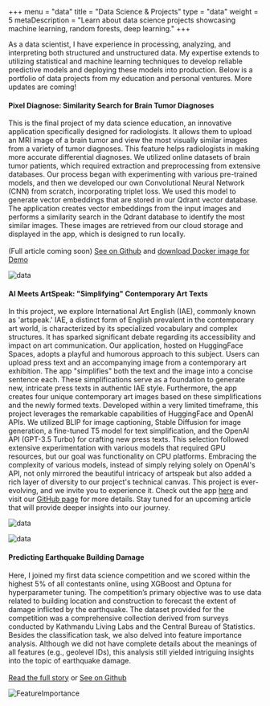 +++
menu = "data"
title = "Data Science & Projects"
type = "data"
weight = 5
metaDescription = "Learn about data science projects showcasing machine learning, random forests, deep learning."
+++

As a data scientist, I have experience in processing, analyzing, and interpreting both structured and unstructured data. My expertise extends to utilizing statistical and machine learning techniques to develop reliable predictive models and deploying these models into production. Below is a portfolio of data projects from my education and personal ventures. More updates are coming!

#### Pixel Diagnose: Similarity Search for Brain Tumor Diagnoses

This is the final project of my data science education, an innovative application specifically designed for radiologists. It allows them to upload an MRI image of a brain tumor and view the most visually similar images from a variety of tumor diagnoses. This feature helps radiologists in making more accurate differential diagnoses. We utilized online datasets of brain tumor patients, which required extraction and preprocessing from extensive databases. Our process began with experimenting with various pre-trained models, and then we developed our own Convolutional Neural Network (CNN) from scratch, incorporating triplet loss. We used this model to generate vector embeddings that are stored in our Qdrant vector database. The application creates vector embeddings from the input images and performs a similarity search in the Qdrant database to identify the most similar images. These images are retrieved from our cloud storage and displayed in the app, which is designed to run locally.<br><br> (Full article coming soon) [See on Github](https://github.com/pixel-diagnose) and [download Docker image for Demo](https://hub.docker.com/r/mkstatistics/pixel-diagnose-demo)

![data](../images/PixelDiagnose_demo.png)

 
 <p><p>




 #### AI Meets ArtSpeak: "Simplifying" Contemporary Art Texts

 In this project, we explore International Art English (IAE), commonly known as 'artspeak.' IAE, a distinct form of English prevalent in the contemporary art world, is characterized by its specialized vocabulary and complex structures. It has sparked significant debate regarding its accessibility and impact on art communication.
Our application, hosted on HuggingFace Spaces, adopts a playful and humorous approach to this subject. Users can upload press text and an accompanying image from a contemporary art exhibition. The app "simplifies" both the text and the image into a concise sentence each. These simplifications serve as a foundation to generate new, intricate press texts in authentic IAE style. Furthermore, the app creates four unique contemporary art images based on these simplifications and the newly formed texts. 
Developed within a very limited timeframe, this project leverages the remarkable capabilities of HuggingFace and OpenAI APIs. We utilized BLIP for image captioning, Stable Diffusion for image generation, a fine-tuned T5 model for text simplification, and the OpenAI API (GPT-3.5 Turbo) for crafting new press texts. This selection followed extensive experimentation with various models that required GPU resources, but our goal was functionality on CPU platforms. Embracing the complexity of various models, instead of simply relying solely on OpenAI's API, not only mirrored the beautiful intricacy of artspeak but also added a rich layer of diversity to our project's technical canvas.
This project is ever-evolving, and we invite you to experience it. Check out the app [here](https://huggingface.co/spaces/coztomate/artspeak_reloaded) and visit our [GitHub page](https://github.com/coztomate/artspeaksimplifier) for more details. Stay tuned for an upcoming article that will provide deeper insights into our journey.
 

![data](../images/artspeak.png)

![data](../images/artspeak_output.png)

<p><p>




#### Predicting Earthquake Building Damage

Here, I joined my first data science competition and we scored within the highest 5% of all contestants online, using XGBoost and Optuna for hyperparameter tuning. The competition’s primary objective was to use data related to building location and construction to forecast the extent of damage inflicted by the earthquake. The dataset provided for the competition was a comprehensive collection derived from surveys conducted by Kathmandu Living Labs and the Central Bureau of Statistics. Besides the classification task, we also delved into feature importance analysis. Although we did not have complete details about the meanings of all features (e.g., geolevel IDs), this analysis still yielded intriguing insights into the topic of earthquake damage.
<br><br>
[Read the full story](../competition/) or
[See on Github](https://github.com/coztomate/Earthquake_Damage)

![FeatureImportance](../Competition/feature_importance.png)
